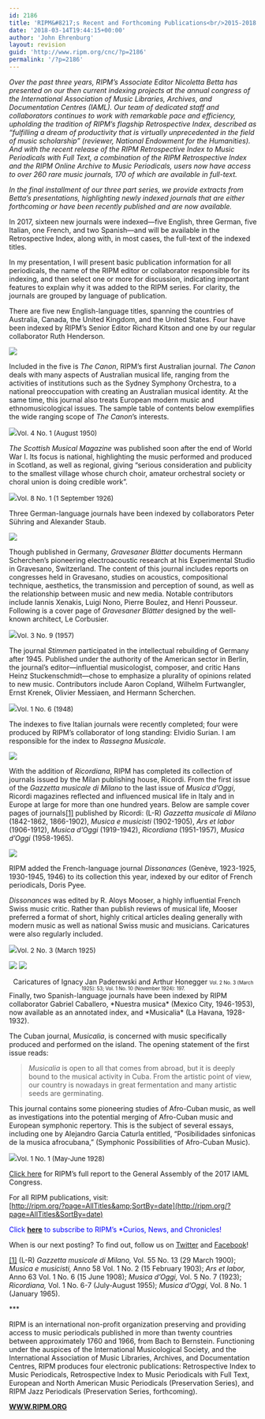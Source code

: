 ```yaml
---
id: 2186
title: 'RIPM&#8217;s Recent and Forthcoming Publications<br/>2015-2018 (Part III)'
date: '2018-03-14T19:44:15+00:00'
author: 'John Ehrenburg'
layout: revision
guid: 'http://www.ripm.org/cnc/?p=2186'
permalink: '/?p=2186'
---
```


*Over the past three years, RIPM’s Associate Editor Nicoletta Betta has presented on our then current indexing projects at the annual congress of the International Association of Music Libraries, Archives, and Documentation Centres (IAML). Our team of dedicated staff and collaborators continues to work with remarkable pace and efficiency, upholding the tradition of RIPM’s flagship Retrospective Index, described as “fulfilling a dream of productivity that is virtually unprecedented in the field of music scholarship” (reviewer, National Endowment for the Humanities). And with the recent release of the RIPM Retrospective Index to Music Periodicals with Full Text, a combination of the RIPM Retrospective Index and the RIPM Online Archive to Music Periodicals, users now have access to over 260 rare music journals, 170 of which are available in full-text.*

*In the final installment of our three part series, we provide extracts from Betta’s presentations, highlighting newly indexed journals that are either forthcoming or have been recently published and are now available.*

In 2017, sixteen new journals were indexed—five English, three German, five Italian, one French, and two Spanish—and will be available in the Retrospective Index, along with, in most cases, the full-text of the indexed titles.

In my presentation, I will present basic publication information for all periodicals, the name of the RIPM editor or collaborator responsible for its indexing, and then select one or more for discussion, indicating important features to explain why it was added to the RIPM series. For clarity, the journals are grouped by language of publication.

There are five new English-language titles, spanning the countries of Australia, Canada, the United Kingdom, and the United States. Four have been indexed by RIPM’s Senior Editor Richard Kitson and one by our regular collaborator Ruth Henderson.

![](http://www.ripm.org/cnc/wp-content/uploads/2018/02/1-IAML-2017.jpg)

Included in the five is *The Canon*, RIPM’s first Australian journal. *The Canon* deals with many aspects of Australian musical life, ranging from the activities of institutions such as the Sydney Symphony Orchestra, to a national preoccupation with creating an Australian musical identity. At the same time, this journal also treats European modern music and ethnomusicological issues. The sample table of contents below exemplifies the wide ranging scope of *The Canon*’s interests.

![](http://www.ripm.org/cnc/wp-content/uploads/2018/02/3.1-IAML-2017.jpg)<span style="font-size: 10pt;">Vol. 4 No. 1 (August 1950)</span>

*The Scottish Musical Magazine* was published soon after the end of World War I. Its focus is national, highlighting the music performed and produced in Scotland, as well as regional, giving “serious consideration and publicity to the smallest village whose church choir, amateur orchestral society or choral union is doing credible work”.

![](http://www.ripm.org/cnc/wp-content/uploads/2018/02/4.1-IAML-2017.jpg)<span style="font-size: 10.0pt;">Vol. 8 No. 1 (1 September 1926)</span>

Three German-language journals have been indexed by collaborators Peter Sühring and Alexander Staub.

![](http://www.ripm.org/cnc/wp-content/uploads/2018/02/5.1-IAML-2017.jpg)

Though published in Germany, *Gravesaner Blätter* documents Hermann Scherchen’s pioneering electroacoustic research at his Experimental Studio in Gravesano, Switzerland. The content of this journal includes reports on congresses held in Gravesano, studies on acoustics, compositional technique, aesthetics, the transmission and perception of sound, as well as the relationship between music and new media. Notable contributors include Iannis Xenakis, Luigi Nono, Pierre Boulez, and Henri Pousseur. Following is a cover page of *Gravesaner Blätter* designed by the well-known architect, Le Corbusier.

![](http://www.ripm.org/cnc/wp-content/uploads/2018/02/6-IAML-2017.jpg)<span style="font-size: 10pt;">Vol. 3 No. 9 (1957)</span>

The journal *Stimmen* participated in the intellectual rebuilding of Germany after 1945. Published under the authority of the American sector in Berlin, the journal’s editor—influential musicologist, composer, and critic Hans Heinz Stuckenschmidt—chose to emphasize a plurality of opinions related to new music. Contributors include Aaron Copland, Wilhelm Furtwangler, Ernst Krenek, Olivier Messiaen, and Hermann Scherchen.

![](http://www.ripm.org/cnc/wp-content/uploads/2018/02/8-IAML-2017.jpg)<span style="font-size: 10.0pt;">Vol. 1 No. 6 (1948)</span>

The indexes to five Italian journals were recently completed; four were produced by RIPM’s collaborator of long standing: Elvidio Surian. I am responsible for the index to *Rassegna Musicale*.

![](http://www.ripm.org/cnc/wp-content/uploads/2018/03/1-IAML-2017-final-final.jpg)

With the addition of *Ricordiana*, RIPM has completed its collection of journals issued by the Milan publishing house, Ricordi. From the first issue of the *Gazzetta musicale di Milano* to the last issue of *Musica d’Oggi*, Ricordi magazines reflected and influenced musical life in Italy and in Europe at large for more than one hundred years. Below are sample cover pages of journals[\[1\]](#_ftn1) published by Ricordi: (L-R) *Gazzetta musicale di Milano* (1842-1862, 1866-1902), *Musica e musicisti* (1902-1905), *Ars et labor* (1906-1912), *Musica d’Oggi* (1919-1942), *Ricordiana* (1951-1957), *Musica d’Oggi* (1958-1965).

![](http://www.ripm.org/cnc/wp-content/uploads/2018/02/20-IAML-2017.jpg)

RIPM added the French-language journal *Dissonances* (Genève, 1923-1925, 1930-1945, 1946) to its collection this year, indexed by our editor of French periodicals, Doris Pyee.

*Dissonances* was edited by R. Aloys Mooser, a highly influential French Swiss music critic. Rather than publish reviews of musical life, Mooser preferred a format of short, highly critical articles dealing generally with modern music as well as national Swiss music and musicians. Caricatures were also regularly included.

![](http://www.ripm.org/cnc/wp-content/uploads/2018/02/17-IAML-2017.jpg)<span style="font-size: 10.0pt;">Vol. 2 No. 3 (March 1925)</span>

![](http://www.ripm.org/cnc/wp-content/uploads/2018/02/16-IAML-2017.jpg) ![](http://www.ripm.org/cnc/wp-content/uploads/2018/02/15-IAML-2017.jpg)

<div style="text-align: center;">Caricatures of Ignacy Jan Paderewski and Arthur Honegger  
<span style="font-size: 70%;">Vol. 2 No. 3 (March 1925): 53; Vol. 1 No. 10 (November 1924): 197.</span></div>Finally, two Spanish-language journals have been indexed by RIPM collaborator Gabriel Caballero, *Nuestra musica* (Mexico City, 1946-1953), now available as an annotated index, and *Musicalia* (La Havana, 1928-1932).

The Cuban journal, *Musicalia*, is concerned with music specifically produced and performed on the island. The opening statement of the first issue reads:

> *Musicalia* is open to all that comes from abroad, but it is deeply bound to the musical activity in Cuba. From the artistic point of view, our country is nowadays in great fermentation and many artistic seeds are germinating.

This journal contains some pioneering studies of Afro-Cuban music, as well as investigations into the potential merging of Afro-Cuban music and European symphonic repertory. This is the subject of several essays, including one by Alejandro Garcia Caturla entitled, “Posibilidades sinfonicas de la musica afrocubana,” (Symphonic Possibilities of Afro-Cuban Music).

![](http://www.ripm.org/cnc/wp-content/uploads/2018/02/19-IAML-2017.jpg)<span style="font-size: 10.0pt;">Vol. 1 No. 1 (May-June 1928)</span>

[Click here](http://www.iaml.info/sites/default/files/pdf/ripm.pdf) for RIPM’s full report to the General Assembly of the 2017 IAML Congress.

For all RIPM publications, visit:  
[http://ripm.org/?page=AllTitles&amp;SortBy=date](http://ripm.org/?page=AllTitles&SortBy=date)

<span style="color: #0000ff;">Click<span style="color: #ff0000;"> **[here](http://ripm.org/?page=cncsubscribe)** </span>to subscribe to RIPM’s *Curios, News, and Chronicles! </span>

When is our next posting? To find out, follow us on [Twitter](https://twitter.com/RIPMCenter) and [Facebook](https://www.facebook.com/RIPMCenter/)!

[\[1\]](#_ftnref1) (L-R) *Gazzetta musicale di Milano,* Vol. 55 No. 13 (29 March 1900); *Musica e musicisti,* Anno 58 Vol. 1 No. 2 (15 February 1903); *Ars et labor,* Anno 63 Vol. 1 No. 6 (15 June 1908); *Musica d’Oggi,* Vol. 5 No. 7 (1923); *Ricordiana,* Vol. 1 No. 6-7 (July-August 1955); *Musica d’Oggi,* Vol. 8 No. 1 (January 1965).

\*\*\*

RIPM is an international non-profit organization preserving and providing access to music periodicals published in more than twenty countries between approximately 1760 and 1966, from Bach to Bernstein. Functioning under the auspices of the International Musicological Society, and the International Association of Music Libraries, Archives, and Documentation Centres, RIPM produces four electronic publications: Retrospective Index to Music Periodicals, Retrospective Index to Music Periodicals with Full Text, European and North American Music Periodicals (Preservation Series), and RIPM Jazz Periodicals (Preservation Series, forthcoming).

[**WWW.RIPM.ORG**](http://cts.vresp.com/c/?RIPMConsortiumLtd./606886bac9/3fdca83fa7/d715bbc74f)